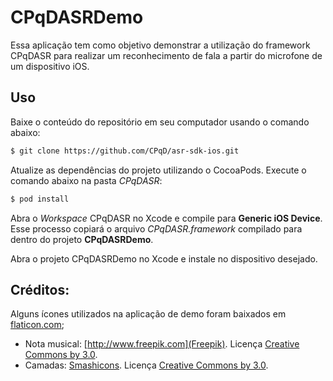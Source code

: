 CPqDASRDemo
===================
Essa aplicação tem como objetivo demonstrar a utilização do framework CPqDASR para realizar um reconhecimento de fala a partir do microfone de um dispositivo iOS.

## Uso
Baixe o conteúdo do repositório em seu computador usando o comando abaixo:

```bash
$ git clone https://github.com/CPqD/asr-sdk-ios.git
```
Atualize as dependências do projeto utilizando o CocoaPods. Execute o comando abaixo na pasta *CPqDASR*:

```bash
$ pod install
```
Abra o *Workspace* CPqDASR no Xcode e compile para **Generic iOS Device**.
Esse processo copiará o arquivo *CPqDASR.framework* compilado para dentro do projeto **CPqDASRDemo**.

Abra o projeto CPqDASRDemo no Xcode e instale no dispositivo desejado.

## Créditos:
Alguns ícones utilizados na aplicação de demo foram baixados em [flaticon.com](https://flaticon.com);
* Nota musical: [http://www.freepik.com](Freepik). Licença [Creative Commons by 3.0](http://creativecommons.org/licenses/by/3.0/).
* Camadas: [Smashicons](https://www.flaticon.com/authors/smashicons). Licença [Creative Commons by 3.0](http://creativecommons.org/licenses/by/3.0/).

